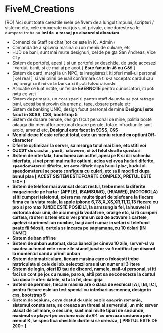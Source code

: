 # FiveM_Creations

[RO] Aici sunt toate creeatile mele pe fivem de a lungul timpului, scripturi / sisteme etc, cele enumerate mai jos sunt private, cine doreste sa le cumpere trebe sa <b> imi de-a mesaj pe discord si discutam </b>

<ul>
  <li> Comenzi de Staff pe chat (tot ce este in K / Admin ) </li>
  <li> Comanda de a spawna masina cu un meniu de culoare, etc </li>
  <li> HUD de bani, sunt mai multe designuri, cel de pe gta San Andreas, Vice City </li>
  <li> Sistem de portofel, apesi L si un portofel se deschide, de unde accesezi : cardul, banii, si ce mai ai pe acol. [ <b> Este facut in JS cu CSS </b> ] </li>
  <li> Sistem de card, mergi la un NPC, te inregistrezi, iti oferi mail-ul personal [ cel real ], si vei primi pe mail confirmare ca ti s-a acceptat cardul sau nu, mergi sa il iei de la banca si il poti folosi oriunde </li>
  <li> Aplicatie de luat notite, un fel de <b> EVERNOTE </b> pentru cunoscatori, iti poti nota ce vrei </li>
  <li> Sistem de primarie, un cont special pentru staff de unde se pot retrage bani, acesti bani provin din amenzi, taxe, dosare penale etc </li>
  <li> Sistem de banking UNIC, design facut personal de mine <b> Designul este facut in SCSS, CSS, bootstrap 5 </b> </li>
  <li> Sistem de dosare penale, design facut personal de mine, politia poate adauga din meniul lor personal dosare penale, totate infractiunile sunt acolo, amenzi etc, <b>  <b> Designul este facut in SCSS, CSS</b> </li>
  <li> Meniul de pe <i><k> K </i></k> este refacut total, este un meniu rotund cu optiuni Off-character </li>
  <li> Diferite optimizari la server, sa mearga totul mai bine, etc stiti voi </li>
  <li> QUEST de craciun, pasti, haloween, si tot felul de alte questuri </li>  
  <li> Sistem de interfata, functioneazan astfel, apesi pe K si dai schimba interfata, si vei primi mai multe optiuni, adica vei avea huduri diferite, speedometeruri diferite, tot este diferit dupa bunul plac, hudul si speedometerul se poate configura cu culori,  etc sa il modifici dupa bunul plan <b> [ ACEST SISTEM ESTE FOARTE COMPLEX, PRETUL ESTE 150+ ] </b>
  <li> Sistem de telefon mai avansat decat restul, trebe mers la diferite magazine de pe harta : (APPLE), (SAMSUNG), (HUAWEI), (MOTOROLA) si iti cumperi telefonul, exisra mai multe tipuri de telefoane la fiecare firma ca in viata reala, la apple iphone 6,7,8,X,XS,XR,11,12,13 fiecare cu pro si pro max [UNDE ESTE POSIBIL], la samsung la fel, la huawei si motorola doar unu, de aici mergi la vodafone, orange etc, si iti cumperi cartela, iti oferi datele etc si vei primi un cod de activare a cartelei, apelezi si primesti un number, bagi acel numar in setari si telefonul poate fii folosit, cartela se incarca pe saptamana, cu 10 dolari (IN GAME) </li>
  <li> Sistem de ban offline </li>
  <li> Sistem de unban automat, daca banezi pe cineva 10 zile, server-ul va scadea automat cele zece zile si acel jucator va fi notificat pe discord la momentul cand a primit unban </li>
  <li> Sistem de inmatriculare, fiecare masina care o folosesti trebe matriculata si cele de job, selectezi oras si un numer si 3 litere </li>
  <li> Sistem de login, oferi ID tau de discord, numele, mail-ul personal, si iti faci un cont pe joc cu nume, parola, altii pot sa se conecteze la contul tau daca le oferi datele, si tu la fel, deci grija </li>
  <li> Sistem de permise, fiecare masina are o clasa de vechicul [A], [B], [C], pentru fiecare este un test special cu intrebari asemenea, design in css, bootstrap 5 </li>
  <li> Sistem de sesiune, ceva destul de unic sa zic asa prin romania, sistemul consta asta, se creeaza un thread al serverului, un mic server atasat de cel mare, o sesiune, sunt mai multe tipuri de sesiunde, maximul de playeri pe sesiune este de 64, se creeaza sesiunea prin meniul K, se specifica chestiile dorite si se creeaza, [ PRETUL ESTE DE 200+ ]
</ul>
